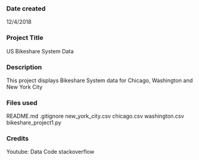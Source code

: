 ### Date created
12/4/2018

### Project Title
US Bikeshare System Data 

### Description
This project displays Bikeshare System data for Chicago, Washington and New York City

### Files used
README.md
.gitignore
new_york_city.csv
chicago.csv
washington.csv
bikeshare_project1.py
### Credits
Youtube: Data Code
stackoverflow

